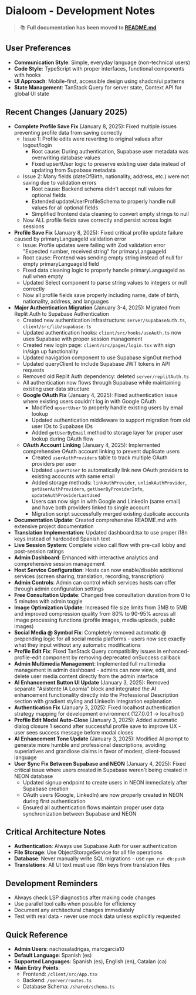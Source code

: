 # Dialoom - Development Notes

> 📚 **Full documentation has been moved to [README.md](./README.md)**

## User Preferences
- **Communication Style**: Simple, everyday language (non-technical users)
- **Code Style**: TypeScript with proper interfaces, functional components with hooks
- **UI Approach**: Mobile-first, accessible design using shadcn/ui patterns
- **State Management**: TanStack Query for server state, Context API for global UI state

## Recent Changes (January 2025)
- **Complete Profile Save Fix** (January 8, 2025): Fixed multiple issues preventing profile data from saving correctly
  - Issue 1: Profile edits were reverting to original values after logout/login
    - Root cause: During authentication, Supabase user metadata was overwriting database values
    - Fixed upsertUser logic to preserve existing user data instead of updating from Supabase metadata
  - Issue 2: Many fields (dateOfBirth, nationality, address, etc.) were not saving due to validation errors
    - Root cause: Backend schema didn't accept null values for optional fields
    - Extended updateUserProfileSchema to properly handle null values for all optional fields
    - Simplified frontend data cleaning to convert empty strings to null
  - Now ALL profile fields save correctly and persist across login sessions
- **Profile Save Fix** (January 8, 2025): Fixed critical profile update failure caused by primaryLanguageId validation error
  - Issue: Profile updates were failing with Zod validation error "Expected number, received string" for primaryLanguageId
  - Root cause: Frontend was sending empty string instead of null for empty primaryLanguageId field
  - Fixed data cleaning logic to properly handle primaryLanguageId as null when empty
  - Updated Select component to parse string values to integers or null correctly
  - Now all profile fields save properly including name, date of birth, nationality, address, and languages
- **Major Authentication Migration** (January 3-4, 2025): Migrated from Replit Auth to Supabase Authentication
  - Created new authentication infrastructure: `server/supabaseAuth.ts`, `client/src/lib/supabase.ts`
  - Updated authentication hooks: `client/src/hooks/useAuth.ts` now uses Supabase with proper session management
  - Created new login page: `client/src/pages/login.tsx` with sign in/sign up functionality
  - Updated navigation component to use Supabase signOut method
  - Updated queryClient to include Supabase JWT tokens in API requests
  - Removed old Replit Auth dependency: deleted `server/replitAuth.ts`
  - All authentication now flows through Supabase while maintaining existing user data structure
  - **Google OAuth Fix** (January 4, 2025): Fixed authentication issue where existing users couldn't log in with Google OAuth
    - Modified `upsertUser` to properly handle existing users by email lookup
    - Updated authentication middleware to support migration from old user IDs to Supabase IDs
    - Added `getUserByEmail` method to storage layer for proper user lookup during OAuth flow
  - **OAuth Account Linking** (January 4, 2025): Implemented comprehensive OAuth account linking to prevent duplicate users
    - Created `userAuthProviders` table to track multiple OAuth providers per user
    - Updated `upsertUser` to automatically link new OAuth providers to existing accounts with same email
    - Added storage methods: `linkAuthProvider`, `unlinkAuthProvider`, `getUserAuthProviders`, `getUserByProviderInfo`, `updateAuthProviderLastUsed`
    - Users can now sign in with Google and LinkedIn (same email) and have both providers linked to single account
    - Migration script successfully merged existing duplicate accounts
- **Documentation Update**: Created comprehensive README.md with extensive project documentation
- **Translation Implementation**: Updated dashboard.tsx to use proper i18n keys instead of hardcoded Spanish text
- **Live Session System**: Complete video call flow with pre-call lobby and post-session ratings
- **Admin Dashboard**: Enhanced with interactive analytics and comprehensive session management
- **Host Service Configuration**: Hosts can now enable/disable additional services (screen sharing, translation, recording, transcription)
- **Admin Controls**: Admin can control which services hosts can offer through admin configuration settings
- **Free Consultation Update**: Changed free consultation duration from 0 to 5 minutes with admin toggle
- **Image Optimization Update**: Increased file size limits from 3MB to 5MB and improved compression quality from 80% to 90-95% across all image processing functions (profile images, media uploads, public images)
- **Social Media @ Symbol Fix**: Completely removed automatic @ prepending logic for all social media platforms - users now see exactly what they input without any automatic modifications
- **Profile Edit Fix**: Fixed TanStack Query compatibility issues in enhanced-profile-edit component by removing deprecated onSuccess callback
- **Admin Multimedia Management**: Implemented full multimedia management in admin dashboard - admins can now view, edit, and delete user media content directly from the admin interface
- **AI Enhancement Button UI Update** (January 3, 2025): Removed separate "Asistente IA Loomia" block and integrated the AI enhancement functionality directly into the Professional Description section with gradient styling and LinkedIn integration explanation
- **Authentication Fix** (January 3, 2025): Fixed localhost authentication strategy mapping for development environment (127.0.0.1 -> localhost)
- **Profile Edit Modal Auto-Close** (January 3, 2025): Added automatic dialog closure 1 second after successful profile save to improve UX - user sees success message before modal closes
- **AI Enhancement Tone Update** (January 3, 2025): Modified AI prompt to generate more humble and professional descriptions, avoiding superlatives and grandiose claims in favor of modest, client-focused language
- **User Sync Fix Between Supabase and NEON** (January 4, 2025): Fixed critical issue where users created in Supabase weren't being created in NEON database
  - Updated signup endpoint to create users in NEON immediately after Supabase creation
  - OAuth users (Google, LinkedIn) are now properly created in NEON during first authentication
  - Ensured all authentication flows maintain proper user data synchronization between Supabase and NEON

## Critical Architecture Notes
- **Authentication**: Always use Supabase Auth for user authentication
- **File Storage**: Use ObjectStorageService for all file operations
- **Database**: Never manually write SQL migrations - use `npm run db:push`
- **Translations**: All UI text must use i18n keys from translation files

## Development Reminders
- Always check LSP diagnostics after making code changes
- Use parallel tool calls when possible for efficiency
- Document any architectural changes immediately
- Test with real data - never use mock data unless explicitly requested

## Quick Reference
- **Admin Users**: nachosaladrigas, marcgarcia10
- **Default Language**: Spanish (es)
- **Supported Languages**: Spanish (es), English (en), Catalan (ca)
- **Main Entry Points**: 
  - Frontend: `/client/src/App.tsx`
  - Backend: `/server/routes.ts`
  - Database Schema: `/shared/schema.ts`